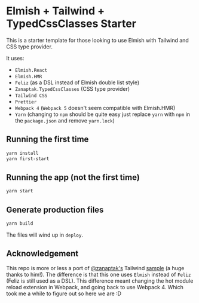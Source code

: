 # Elmish + Tailwind + TypedCssClasses Starter

This is a starter template for those looking to use Elmish with Tailwind and CSS type provider.

It uses:

- `Elmish.React`
- `Elmish.HMR`
- `Feliz` (as a DSL instead of Elmish double list style)
- `Zanaptak.TypedCssClasses` (CSS type provider)
- `Tailwind CSS`
- `Prettier`
- `Webpack 4` (`Webpack 5` doesn't seem compatible with Elmish.HMR)
- `Yarn` (changing to `npm` should be quite easy just replace `yarn` with `npm` in the `package.json` and
  remove `yarn.lock`)

## Running the first time

```bash
yarn install
yarn first-start
```

## Running the app (not the first time)

```bash
yarn start
```

## Generate production files

```bash
yarn build
```

The files will wind up in `deploy`.

## Acknowledgement

This repo is more or less a port of
[@zanaptak's](https://github.com/zanaptak)
Tailwind [sample](https://github.com/zanaptak/TypedCssClasses/tree/main/sample/FableTailwind) (a huge thanks to him!).
The difference is that this one uses `Elmish` instead of `Feliz` (Feliz is still used as a DSL). This difference meant
changing the hot module reload extension in Webpack, and going back to use Webpack 4. Which took me a while to figure
out so here we are :D